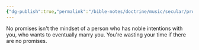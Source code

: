 ```yaml
---
{"dg-publish":true,"permalink":"/bible-notes/doctrine/music/secular/promise-me-no-promises/","created":"Aug 25, 2018, 9:22 AM"}
---
```



No promises isn't the mindset of a person who has noble intentions with you, who wants to eventually marry you. You're wasting your time if there are no promises.


